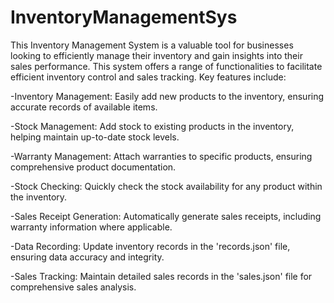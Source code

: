 # InventoryManagementSys
This Inventory Management System is a valuable tool for businesses looking to efficiently manage their inventory and gain insights into their sales performance. This system offers a range of functionalities to facilitate efficient inventory control and sales tracking. Key features include:

-Inventory Management: Easily add new products to the inventory, ensuring accurate records of available items.

-Stock Management: Add stock to existing products in the inventory, helping maintain up-to-date stock levels.

-Warranty Management: Attach warranties to specific products, ensuring comprehensive product documentation.

-Stock Checking: Quickly check the stock availability for any product within the inventory.

-Sales Receipt Generation: Automatically generate sales receipts, including warranty information where applicable.

-Data Recording: Update inventory records in the 'records.json' file, ensuring data accuracy and integrity.

-Sales Tracking: Maintain detailed sales records in the 'sales.json' file for comprehensive sales analysis.
